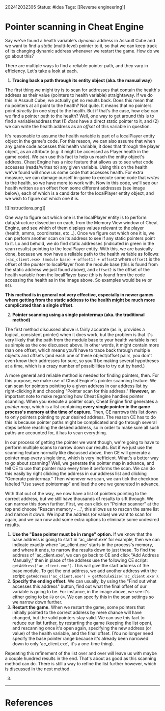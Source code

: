 202412032305
Status: #idea
Tags: [[Reverse engineering]]

# Pointer scanning in Cheat Engine

Say we've found a health variable's *dynamic* address in Assault Cube and we want to find a *static* (multi-level) pointer to it, so that we can keep track of its changing dynamic address whenever we restart the game. How do we go about this?

There are multiple ways to find a reliable pointer path, and they vary in efficiency. Let's take a look at each.

1. **Tracing back a path through its entity object (aka. the manual way)**

The first thing we might try is to scan for addresses that contain the health's address as their value (pointers to health variable) straightaway. If we do this in Assault Cube, we actually get no results back. Does this mean that no pointers at all point to the health? Not quite. It means that no pointers point *directly* (in one step) to the health. But if that's the case, how else can we find a pointer path to the health? Well, one way to get around this is to find a variable/address that (1) *does* have a direct static pointer to it, and (2) we can write the health address as an *offset* of this variable in question.

It's reasonable to assume the health variable is part of a localPlayer entity object in the game's code. For this reason, we can also assume that when any game code accesses this health variable, it does that through the player object, as an attribute (*e.g.* it might be accessed as Player.health in the game code). We can use this fact to help us reach the entity object's address. Cheat Engine has a nice feature that allows us to see what code accesses (reads/writes to) any given variable. Using this on the health we've found will show us some code that accesses health. For extra measure, we can damage ourself in-game to execute some code that *writes* to the health, so we have more to work with. Now in this code, we'll see our health written as an offset from some different addresses (see image below), each of which is a candidate for the localPlayer entity object, and we wish to figure out which one it is. 

![[instructions.png]]

One way to figure out which one is the localPlayer entity is to perform data/structure dissection on each, from the Memory View window of Cheat Engine, and see which of them displays values relevant to the player (health, ammo, coordinates, etc...). Once we figure out which one it is, we can perform another scan on its address to see if any static pointers point to it. Lo and behold, we do find static addresses (indicated in green in the scan results) pointing to the localPlayer entity. With this, we are basically done, because we now have a reliable path to the health variable as follows:
`[<ac_client.exe> (module base) + offset1] + offset2`
where `offset1` is the offset of the *pointer* to localPlayer from the module base (this is found from the static address we just found above), and `offset2` is the offset of the health variable from the localPlayer base (this is found from the code accessing the health as in the image above. So examples would be `F8` or `04`).

**This method is in general not very effective, especially in newer games where getting from the static address to the health might be much more complicated than a single offset.**


2. **Pointer scanning using a single pointermap (aka. the traditional method)**

The first method discussed above is fairly accurate (as in, provides a logical, consistent pointer) when it does work, but the problem is that it's very likely that the path from the module base to your health variable is not as simple as the one discussed above. In other words, it might contain more than one offset, which means you'll have to trace back through multiple objects and offsets (and each one of these object/offset pairs, you don't even know their addresses for sure, so you'll be making several hypotheses at a time, which is a crazy number of possibilities to try out by hand.)

A more general and reliable method is needed for finding pointers, then. For this purpose, we make use of Cheat Engine's pointer scanning feature. We can scan for pointers pointing to a given address in our address list by right-clicking it and choosing "Pointer scan for this address." **However,** an important note to make regarding how Cheat Engine handles pointer scanning. When you execute a pointer scan, Cheat Engine first generates a *pointer map*, which is a list containing **every single pointer in the game process's memory at the time of capture.** Then, CE narrows this list down to only pointers pointing to your desired address. The reason CE has to do this is because pointer paths might be complicated and go through several steps before reaching the desired address, so in order to make sure all such paths are accounted for, it has to scan everything.

In our process of getting the pointer we want though, we're going to have to perform multiple scans to narrow down our results. But if we just use the scanning feature normally like discussed above, then CE will generate a pointer map every single time, which is very inefficient. What's a better way to go about scanning? Well, we generate the pointer map in advance, and tell CE to use that pointer map every time it performs the scan. We can do this easily by right clicking the address in our address list and clicking "Generate pointermap."
Then whenever we scan, we can tick the checkbox labeled "Use saved pointermap" and load the one we generated in advance.

With that out of the way, we now have a list of pointers pointing to the correct address, but we still have thousands of results to sift through. We can narrow this down further.
First, we can click on "Pointer scanner" at the top and choose "Rescan memory - ...", this allows us to rescan the same list and narrow it down. We input the address (or value) we want to scan for again, and we can now add some extra options to eliminate some undesired results.
1. **Use the "Base pointer must be in range" option.** If we know that the base address is going to start in 'ac_client.exe' for example, then we can indicate exactly where 'ac_client.exe' starts in the process's memory, and where it ends, to narrow the results down to just these. To find the address of 'ac_client.exe', we can go back to CE and click "Add Address Manually," then in place of the address use the following CE script: `getAddress('ac_client.exe')`. This will give the start address of the base module. To get the end address, we add another address with the script: `getAddress('ac_client.exe') + getModuleSize('ac_client.exe')`.
2. **Specify the ending offset.** We can usually, by using the "Find out what accesses this address" button, find out what the final offset of our variable is going to be. For instance, in the image above, we see it's either going to be `F8` or `04`. We can specify this in the scan settings so we narrow down further.
3. **Restart the game.** When we restart the game, some pointers that initially pointed to the correct address by mere chance will have changed, but the valid pointers stay valid. We can use this fact to reduce our list further, by restarting the game (keeping the list open), and rescanning once it's open again, specifying the new address (or value) of the health variable, and the final offset. (You no longer need specify the base pointer range because it's already been narrowed down to only 'ac_client.exe', it's a one-time thing).

Repeating this refinement of the list over and over will leave us with maybe a couple hundred results in the end. That's about as good as this scanning method can do. There is still a way to refine the list further however, which is discussed in the next method.


3. 

___
# References
